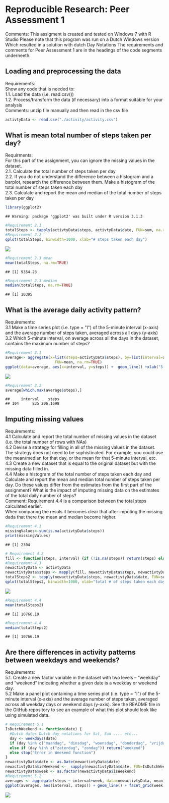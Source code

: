 # Reproducible Research: Peer Assessment 1

Comments: 
This assigment is created and tested on Windows 7 with R Studio
Please note that this program was run on a Dutch Windows version
Which resulted in a solution with dutch Day Notations
The requirements and comments for Peer Assessment 1 are in the headings of the code segments underneeth. 

## Loading and preprocessing the data
Requirements:</br>
Show any code that is needed to:</br>
1.1. Load the data (i.e. read.csv())</br>
1.2. Process/transform the data (if necessary) into a format suitable for your analysis</br>
Comments:
unzip file manually and then read in the csv file

```r
activtyData <- read.csv("./activity/activity.csv")
```

## What is mean total number of steps taken per day?
Requirments:</br>
For this part of the assignment, you can ignore the missing values in the dataset.</br>
2.1. Calculate the total number of steps taken per day</br>
2.2. If you do not understand the difference between a histogram and a barplot, research the difference between them. Make a histogram of the total number of steps taken each day</br>
2.3. Calculate and report the mean and median of the total number of steps taken per day</br>



```r
library(ggplot2)
```

```
## Warning: package 'ggplot2' was built under R version 3.1.3
```

```r
#Requirement 2.1
totalSteps <- tapply(activtyData$steps, activtyData$date, FUN=sum, na.rm=TRUE)
#Requirement 2.2
qplot(totalSteps, binwidth=1000, xlab="# steps taken each day")
```

![](PA1_template_files/figure-html/unnamed-chunk-2-1.png) 

```r
#Requirement 2.3 mean
mean(totalSteps, na.rm=TRUE)
```

```
## [1] 9354.23
```

```r
#Requirement 2.3 median
median(totalSteps, na.rm=TRUE)
```

```
## [1] 10395
```

## What is the average daily activity pattern?
Requirements:</br>
3.1 Make a time series plot (i.e. type = "l") of the 5-minute interval (x-axis) and the average number of steps taken, averaged across all days (y-axis) </br>
3.2 Which 5-minute interval, on average across all the days in the dataset, contains the maximum number of steps? </br>



```r
#Requirement 3.1
average<- aggregate(x=list(steps=activtyData$steps), by=list(interval=activtyData$interval),
                      FUN=mean, na.rm=TRUE)
ggplot(data=average, aes(x=interval, y=steps)) +  geom_line() +xlab("5-min interval") + ylab("average # of steps taken")
```

![](PA1_template_files/figure-html/unnamed-chunk-3-1.png) 

```r
#Requirement 3.2
average[which.max(average$steps),]
```

```
##     interval    steps
## 104      835 206.1698
```


## Imputing missing values
Requirements:<br>
4.1 Calculate and report the total number of missing values in the dataset (i.e. the total number of rows with NAs)<br>
4.2 Devise a strategy for filling in all of the missing values in the dataset. The strategy does not need to be sophisticated. For example, you could use the mean/median for that day, or the mean for that 5-minute interval, etc.<br>
4.3 Create a new dataset that is equal to the original dataset but with the missing data filled in.<br>
4.4 Make a histogram of the total number of steps taken each day and Calculate and report the mean and median total number of steps taken per day. Do these values differ from the estimates from the first part of the assignment? What is the impact of imputing missing data on the estimates of the total daily number of steps?<br>
Comment: Requirement 4.4 is a comparison between the total steps calculated earlier. <br>
When comparing the resuls it becomes clear that after imputing the missing dada that there the mean and median become higher.


```r
#Requirement 4.1 
missingValues<-sum(is.na(activtyData$steps))
print(missingValues)
```

```
## [1] 2304
```

```r
# Requirement 4.2
fill <- function(steps, interval) {if (!is.na(steps)) return(steps) else return (average[average$interval==interval, "steps"])}
#Requirement 4.3 
newactivtyData <- activtyData
newactivtyData$steps <- mapply(fill, newactivtyData$steps, newactivtyData$interval)
totalSteps2 <- tapply(newactivtyData$steps, newactivtyData$date, FUN=sum)
qplot(totalSteps2, binwidth=1000, xlab="total # of steps taken each day")
```

![](PA1_template_files/figure-html/unnamed-chunk-4-1.png) 

```r
#Requirement 4.4
mean(totalSteps2)
```

```
## [1] 10766.19
```

```r
#Requirement 4.4
median(totalSteps2)
```

```
## [1] 10766.19
```

## Are there differences in activity patterns between weekdays and weekends?
Requirements:<br>
5.1. Create a new factor variable in the dataset with two levels – “weekday” and “weekend” indicating whether a given date is a weekday or weekend day.<br>
5.2 Make a panel plot containing a time series plot (i.e. type = "l") of the 5-minute interval (x-axis) and the average number of steps taken, averaged across all weekday days or weekend days (y-axis). See the README file in the GitHub repository to see an example of what this plot should look like using simulated data.<br>


```r
# Requirement 5.1
IsDutchWeekend <- function(date) {
  #Dutch dates Dutch day notations for Sat, Sun .... etc...
  day <- weekdays(date)
  if (day %in% c("maandag", "dinsdag", "woensdag", "donderdag", "vrijdag")) return("weekday")
  else if (day %in% c("zaterdag", "zondag")) return("weekend")
  else stop("Error in Weekend function")
}
newactivtyData$date <- as.Date(newactivtyData$date)
newactivtyData$isWeekend <-  sapply(newactivtyData$date, FUN=IsDutchWeekend)
newactivtyData$week <- as.factor(newactivtyData$isWeekend)
#Requirement 5.2
averages <- aggregate(steps ~ interval+week, data=newactivtyData, mean)
ggplot(averages, aes(interval, steps)) + geom_line() + facet_grid(week ~ .) + xlab("5-minute interval") + ylab("# of steps")
```

![](PA1_template_files/figure-html/unnamed-chunk-5-1.png) 


